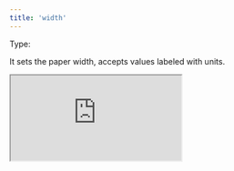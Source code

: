 ```yaml
---
title: 'width'
--- 
```


Type: <Type children='<string>'/><br/>

It sets the paper width, accepts values labeled with units.

<Iframe
  src="https://api.microlink.io/?url=https://example.com&pdf&width=640px"
/>

<MultiCodeEditor languages={{
  Shell: `microlink https://example.com&pdf&width=640px`,
  'Node.js': `const mql = require('@microlink/mql')
 
module.exports = async () => {
  const { status, data, response } = await mql(
    'https://example.com', { 
      pdf: true,
      width: '640px'
  })
  console.log(status, data)
}
  `
  }} 
/>
